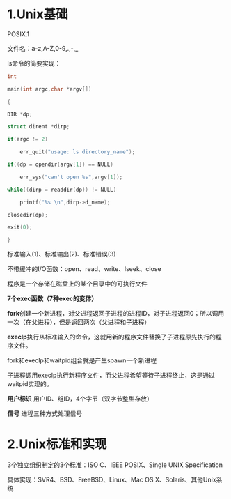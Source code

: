 # 1.Unix基础

POSIX.1

文件名：a-z,A-Z,0-9,.,-,_

ls命令的简要实现：

```c
int

main(int argc,char *argv[])

{

DIR *dp;

struct dirent *dirp;

if(argc != 2)

	err_quit("usage: ls directory_name");

if((dp = opendir(argv[1]) == NULL)

	err_sys("can't open %s",argv[1]);

while((dirp = readdir(dp)) != NULL)

	printf("%s \n",dirp->d_name);

closedir(dp);

exit(0);

}

```

标准输入(1)、标准输出(2)、标准错误(3)

不带缓冲的I/O函数：open、read、write、lseek、close

程序是一个存储在磁盘上的某个目录中的可执行文件

**7个exec函数（7种exec的变体）**

**fork**创建一个新进程，对父进程返回子进程的进程ID，对子进程返回0；所以调用一次（在父进程），但是返回两次（父进程和子进程）

**execlp**执行从标准输入的命令，这就用新的程序文件替换了子进程原先执行的程序文件。

fork和execlp和waitpid组合就是产生spawn一个新进程

子进程调用execlp执行新程序文件，而父进程希望等待子进程终止，这是通过waitpid实现的。

**用户标识**  用户ID、组ID，4个字节（双字节整型存放）

**信号** 进程三种方式处理信号



# 2.Unix标准和实现

3个独立组织制定的3个标准：ISO C、IEEE POSIX、Single UNIX Specification

具体实现：SVR4、BSD、FreeBSD、Linux、Mac OS X、Solaris、其他Unix系统